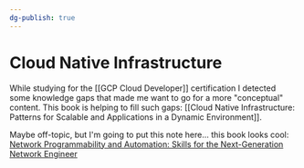 ```yaml
---
dg-publish: true
---
```

# Cloud Native Infrastructure

While studying for the [[GCP Cloud Developer]] certification I detected some knowledge gaps that made me want to go for a more "conceptual" content. This book is helping to fill such gaps: [[Cloud Native Infrastructure: Patterns for Scalable and Applications in a Dynamic Environment]].

Maybe off-topic, but I'm going to put this note here... this book looks cool: [Network Programmability and Automation: Skills for the Next-Generation Network Engineer](https://a.co/d/0mwni3X)
